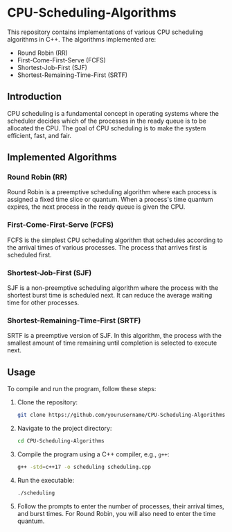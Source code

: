 # CPU-Scheduling-Algorithms


This repository contains implementations of various CPU scheduling algorithms in C++. The algorithms implemented are:

- Round Robin (RR)
- First-Come-First-Serve (FCFS)
- Shortest-Job-First (SJF)
- Shortest-Remaining-Time-First (SRTF)

## Introduction

CPU scheduling is a fundamental concept in operating systems where the scheduler decides which of the processes in the ready queue is to be allocated the CPU. The goal of CPU scheduling is to make the system efficient, fast, and fair.

## Implemented Algorithms

### Round Robin (RR)
Round Robin is a preemptive scheduling algorithm where each process is assigned a fixed time slice or quantum. When a process's time quantum expires, the next process in the ready queue is given the CPU.

### First-Come-First-Serve (FCFS)
FCFS is the simplest CPU scheduling algorithm that schedules according to the arrival times of various processes. The process that arrives first is scheduled first.

### Shortest-Job-First (SJF)
SJF is a non-preemptive scheduling algorithm where the process with the shortest burst time is scheduled next. It can reduce the average waiting time for other processes.

### Shortest-Remaining-Time-First (SRTF)
SRTF is a preemptive version of SJF. In this algorithm, the process with the smallest amount of time remaining until completion is selected to execute next.

## Usage

To compile and run the program, follow these steps:

1. Clone the repository:
    ```sh
    git clone https://github.com/yourusername/CPU-Scheduling-Algorithms.git
    ```

2. Navigate to the project directory:
    ```sh
    cd CPU-Scheduling-Algorithms
    ```

3. Compile the program using a C++ compiler, e.g., `g++`:
    ```sh
    g++ -std=c++17 -o scheduling scheduling.cpp
    ```

4. Run the executable:
    ```sh
    ./scheduling
    ```

5. Follow the prompts to enter the number of processes, their arrival times, and burst times. For Round Robin, you will also need to enter the time quantum.

